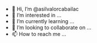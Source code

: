 - 👋 Hi, I’m @asilvalorcabailac
- 👀 I’m interested in ...
- 🌱 I’m currently learning ...
- 💞️ I’m looking to collaborate on ...
- 📫 How to reach me ...

<!---
asilvalorcabailac/asilvalorcabailac is a ✨ special ✨ repository because its `README.md` (this file) appears on your GitHub profile.
You can click the Preview link to take a look at your changes.
--->

